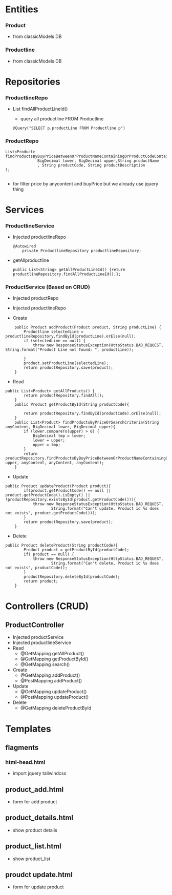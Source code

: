 # Entities
### Product
- from classicModels DB
### Productline
- from classicModels DB

# Repositories
### ProductlineRepo
- List<String> findAllProductLineId()
  - query all productline FROM Productline
  ```
  @Query("SELECT p.productLine FROM Productline p")
  ```
### ProductRepo
```
List<Product> findProductsByBuyPriceBetweenOrProductNameContainingOrProductCodeContainingOrProductDescriptionContainingOrderByBuyPrice(
              BigDecimal lower, BigDecimal upper,String productName
              , String productCode, String productDescription
);
  
```
  - for filter price by anycontent and buyPrice but we already use jquery thing
            
# Services
### ProductlineService
- Injected productlineRepo
  ```
  @Autowired
      private ProductlineRepository productlineRepository;
  ```
- getAllproductline
  ```
  public List<String> getAllProductLineId() {return productlineRepository.findAllProductLineId();};
  ```
### ProductService (Based on CRUD)
- Injected productRepo
- Injected productlineRepo

- Create
```
    public Product addProduct(Product product, String productLine) {
        Productline selectedLine = productlineRepository.findById(productLine).orElse(null);
        if (selectedLine == null) {
            throw new ResponseStatusException(HttpStatus.BAD_REQUEST, String.format("Product Line not found: ", productLine));

        }
        product.setProductLine(selectedLine); 
        return productRepository.save(product); 
    }
```
- Read
```
public List<Product> getAllProducts() {
        return productRepository.findAll();
    }
    public Product getProductById(String productCode){

        return productRepository.findById(productCode).orElse(null);
    }
    public List<Product> findProductsByPriceOrSearchCriteria(String anyContent, BigDecimal lower, BigDecimal upper){
        if (lower.compareTo(upper) > 0) {
            BigDecimal tmp = lower;
            lower = upper;
            upper = tmp;
        }
        return productRepository.findProductsByBuyPriceBetweenOrProductNameContainingOrProductCodeContainingOrProductDescriptionContainingOrderByBuyPrice(lower, upper, anyContent, anyContent, anyContent);
    }
```
- Update
```
public Product updateProduct(Product product){
        if(product.getProductCode() == null || product.getProductCode().isEmpty() || !productRepository.existsById(product.getProductCode())){
            throw new ResponseStatusException(HttpStatus.BAD_REQUEST,
                    String.format("Can't update, Product id %s does not exists", product.getProductCode()));
        }
        return productRepository.save(product);
    }
```
- Delete
```
public Product deleteProduct(String productCode){
        Product product = getProductById(productCode);
        if( product == null) {
            throw new ResponseStatusException(HttpStatus.BAD_REQUEST,
                    String.format("Can't delete, Product id %s does not exists", productCode));
        }
        productRepository.deleteById(productCode);
        return product;
    }
```

# Controllers (CRUD)
## ProductController
- Injected productService
- Injected productlineService
- Read
  - @GetMapping getAllProduct()
  - @GetMapping getProductById()
  - @GetMapping search()
- Create
  - @GetMapping addProduct()
  - @PostMapping addProduct()
- Update
  - @GetMapping updateProduct()
  - @PostMapping updateProduct()   
- Delete
  - @GetMapping deleteProductById

# Templates
## flagments
### html-head.html
- import jquery tailwindcss
## product_add.html
- form for add product
## product_details.html
- show product details
## product_list.html
- show product_list
## proudct update.html
- form for update product
